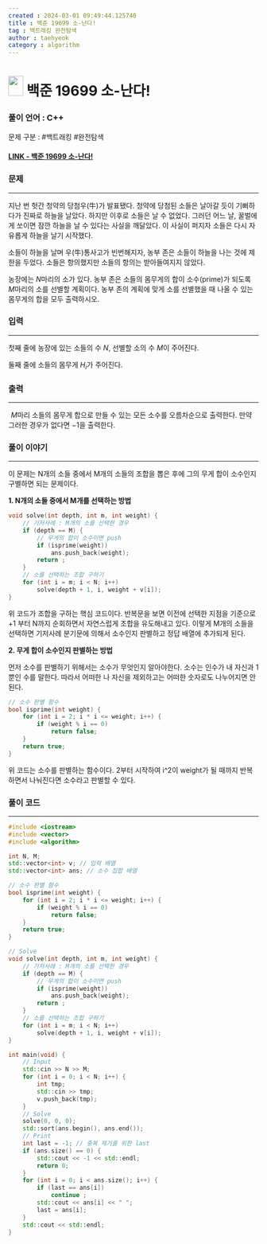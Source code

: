 ```yaml
---
created : 2024-03-01 09:49:44.125740
title : 백준 19699 소-난다!
tag : 백트래킹 완전탐색
author : taehyeok
category : algorithm
---
```

# <img src="https://d2gd6pc034wcta.cloudfront.net/tier/9.svg" width="30" height="40"> 백준 19699 소-난다!


### 풀이 언어 : C++

문제 구분 : #백트래킹 #완전탐색
#### [LINK - 백준 19699 소-난다!](https://www.acmicpc.net/problem/19699)

### 문제
<hr>

지난 번 헛간 청약의 당첨우(牛)가 발표됐다. 청약에 당첨된 소들은 날아갈 듯이 기뻐하다가 진짜로 하늘을 날았다. 하지만 이후로 소들은 날 수 없었다. 그러던 어느 날, 꿀벌에게 쏘이면 잠깐 하늘을 날 수 있다는 사실을 깨달았다. 이 사실이 퍼지자 소들은 다시 자유롭게 하늘을 날기 시작했다.

소들이 하늘을 날며 우(牛)통사고가 빈번해지자, 농부 존은 소들이 하늘을 나는 것에 제한을 두었다. 소들은 항의했지만 소들의 항의는 받아들여지지 않았다.

농장에는 
$N$마리의 소가 있다. 농부 존은 소들의 몸무게의 합이 소수(prime)가 되도록 
$M$마리의 소를 선별할 계획이다. 농부 존의 계획에 맞게 소를 선별했을 때 나올 수 있는 몸무게의 합을 모두 출력하시오.

### 입력
<hr>

첫째 줄에 농장에 있는 소들의 수 
$N$, 선별할 소의 수 
$M$이 주어진다.

둘째 줄에 소들의 몸무게 
$H_i$가 주어진다.
### 출력
<hr>

 
$M$마리 소들의 몸무게 합으로 만들 수 있는 모든 소수를 오름차순으로 출력한다. 만약 그러한 경우가 없다면 
$-1$을 출력한다.
### 풀이 이야기
<hr>

이 문제는 N개의 소들 중에서 M개의 소들의 조합을 뽑은 후에 그의 무게 합이 소수인지 구별하면 되는 문제이다.

**1. N개의 소들 중에서 M개를 선택하는 방법**
```c++
void solve(int depth, int m, int weight) {
    // 기저사례 : M개의 소를 선택한 경우
    if (depth == M) {
        // 무게의 합이 소수이면 push
        if (isprime(weight))
            ans.push_back(weight);
        return ;
    }
    // 소를 선택하는 조합 구하기
    for (int i = m; i < N; i++)
        solve(depth + 1, i, weight + v[i]);
}
```
위 코드가 조합을 구하는 핵심 코드이다. 반복문을 보면 이전에 선택한 지점을 기준으로 +1 부터 N까지 순회하면서 자연스럽게 조합을 유도해내고 있다. 이렇게 M개의 소들을 선택하면 기저사례 분기문에 의해서 소수인지 판별하고 정답 배열에 추가되게 된다.

**2. 무게 합이 소수인지 판별하는 방법**

먼저 소수를 판별하기 위해서는 소수가 무엇인지 알아야한다. 소수는 인수가 내 자신과 1뿐인 수를 말한다. 따라서 어떠한 나 자신을 제외하고는 어떠한 숫자로도 나누어지면 안된다.
```c++
// 소수 판별 함수
bool isprime(int weight) {
    for (int i = 2; i * i <= weight; i++) {
        if (weight % i == 0)
            return false;
    }
    return true;
}
```
위 코드는 소수를 판별하는 함수이다. 2부터 시작하여 i^2이 weight가 될 때까지 반복하면서 나눠진다면 소수라고 판별할 수 있다.

### 풀이 코드
<hr>

``` c++
#include <iostream>
#include <vector>
#include <algorithm>

int N, M;
std::vector<int> v; // 입력 배열
std::vector<int> ans; // 소수 집합 배열

// 소수 판별 함수
bool isprime(int weight) {
    for (int i = 2; i * i <= weight; i++) {
        if (weight % i == 0)
            return false;
    }
    return true;
}

// Solve
void solve(int depth, int m, int weight) {
    // 기저사례 : M개의 소를 선택한 경우
    if (depth == M) {
        // 무게의 합이 소수이면 push
        if (isprime(weight))
            ans.push_back(weight);
        return ;
    }
    // 소를 선택하는 조합 구하기
    for (int i = m; i < N; i++)
        solve(depth + 1, i, weight + v[i]);
}

int main(void) {
    // Input
    std::cin >> N >> M;
    for (int i = 0; i < N; i++) {
        int tmp;
        std::cin >> tmp;
        v.push_back(tmp);
    }
    // Solve
    solve(0, 0, 0);
    std::sort(ans.begin(), ans.end());
    // Print
    int last = -1; // 중복 제거를 위한 last
    if (ans.size() == 0) {
        std::cout << -1 << std::endl;
        return 0;
    }
    for (int i = 0; i < ans.size(); i++) {
        if (last == ans[i])
            continue ;
        std::cout << ans[i] << " ";
        last = ans[i];
    }
    std::cout << std::endl;
}
```
